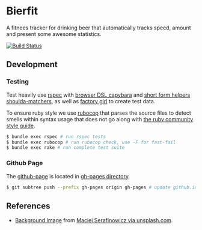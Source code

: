 
# Bierfit

A fitnees tracker for drinking beer that automatically tracks speed, amount and present some awesome statistics.

[![Build Status](https://travis-ci.org/unused/bierfit.svg?branch=master)](https://travis-ci.org/unused/bierfit)

## Development

### Testing

Test heavily use [rspec](https://relishapp.com/rspec/) with [browser DSL capybara](https://github.com/jnicklas/capybara#using-capybara-with-rspec) and [short form helpers shoulda-matchers](https://github.com/thoughtbot/shoulda-matchers), as well as [factory girl](https://github.com/thoughtbot/factory_girl/blob/master/GETTING_STARTED.md) to create test data.

To ensure ruby style we use [rubocop](https://github.com/bbatsov/rubocop) that parses the source files to detect smells within syntax usage that does not go along with [the ruby community style guide](https://github.com/bbatsov/ruby-style-guide).

```sh
$ bundle exec rspec # run rspec tests
$ bundle exec rubocop # run rubocop check, use -F for fast-fail
$ bundle exec rake # run complete test suite
```

### Github Page

The [github-page](http://unused.github.io/bierfit) is located in [gh-pages directory](/gh-pages/).

```sh
$ git subtree push --prefix gh-pages origin gh-pages # update github.io page
```

## References

- [Background Image](/app/assets/images/background.jpg) from [Maciej Serafinowicz via unsplash.com](https://unsplash.com/photos/BC49M6wl--8).

